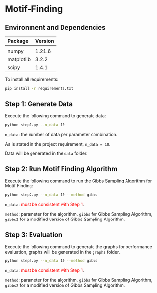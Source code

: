 # Motif-Finding



##  Environment and Dependencies
|Package|Version|
|:---|:---|
|||
|numpy|1.21.6
|matplotlib|3.2.2
|scipy|1.4.1

To install all requirements:
```bash
pip install -r requirements.txt
```


<!-- ## Framework:  
<img src="fig/MasEnc.png" width="200"/><img src="/fig/BiteNet.png" width="400"/>  -->

## Step 1: Generate Data

Execute the following command to generate data:
```bash
python step1.py --n_data 10
```
`n_data`: the number of data per parameter combination. 

As is stated in the project requirement, `n_data = 10`.  

Data will be generated in the `data` folder.


## Step 2: Run Motif Finding Algorithm

Execute the following command to run the Gibbs Sampling Algorithm for Motif Finding:
```bash
python step2.py --n_data 10 --method gibbs
```
`n_data`: <font color="red"> must be consistent with Step 1</font>. 

`method`: parameter for the algorithm. `gibbs` for Gibbs Sampling Algorithm, `gibbs2` for a modified version of Gibbs Sampling Algorithm.


## Step 3: Evaluation

Execute the following command to generate the graphs for performance evaluation, graphs will be generated in the `graphs` folder.
```bash
python step3.py --n_data 10 --method gibbs
```
`n_data`: <font color="red"> must be consistent with Step 1</font>. 

`method`: parameter for the algorithm. `gibbs` for Gibbs Sampling Algorithm, `gibbs2` for a modified version of Gibbs Sampling Algorithm.